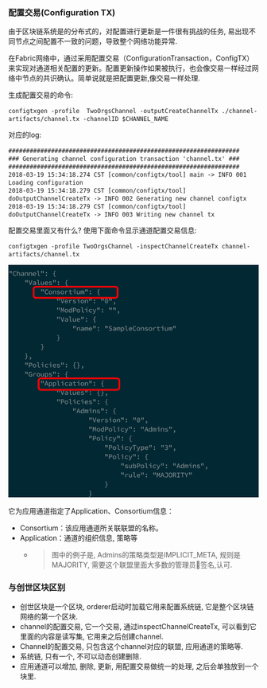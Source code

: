### 配置交易(Configuration TX)

由于区块链系统是的分布式的，对配置进行更新是一件很有挑战的任务, 易出现不同节点之间配置不一致的问题，导致整个网络功能异常. 

在Fabric网络中，通过采用配置交易（ConfigurationTransaction，ConfigTX）来实现对通道相关配置的更新。配置更新操作如果被执行，也会像交易一样经过网络中节点的共识确认。简单说就是把配置更新,像交易一样处理.

生成配置交易的命令:
```shell
configtxgen -profile  TwoOrgsChannel -outputCreateChannelTx ./channel-artifacts/channel.tx -channelID $CHANNEL_NAME
```
对应的log:
```shell
#################################################################
### Generating channel configuration transaction 'channel.tx' ###
#################################################################
2018-03-19 15:34:18.274 CST [common/configtx/tool] main -> INFO 001 Loading configuration
2018-03-19 15:34:18.279 CST [common/configtx/tool] doOutputChannelCreateTx -> INFO 002 Generating new channel configtx
2018-03-19 15:34:18.279 CST [common/configtx/tool] doOutputChannelCreateTx -> INFO 003 Writing new channel tx
```

配置交易里面又有什么?
使用下面命令显示通道配置交易信息:
```shell
configtxgen -profile TwoOrgsChannel -inspectChannelCreateTx channel-artifacts/channel.tx
```
 ![channel_tx](./_images/channel_tx.png)

它为应用通道指定了Application、Consortium信息：   

- Consortium：该应用通道所关联联盟的名称。
- Application：通道的组织信息, 策略等 
  - > 图中的例子是, Admins的策略类型是IMPLICIT_META, 规则是MAJORITY, 需要这个联盟里面大多数的管理员签名,认可.

### 与创世区块区别

- 创世区块是一个区块, orderer启动时加载它用来配置系统链, 它是整个区块链网络的第一个区块.
- channel的配置交易, 它一个交易, 通过inspectChannelCreateTx, 可以看到它里面的内容是读写集, 它用来之后创建channel. 
- Channel的配置交易, 只包含这个channel对应的联盟, 应用通道的策略等. 
- 系统链, 只有一个, 不可以动态创建删除. 
- 应用通道可以增加, 删除, 更新, 用配置交易做统一的处理, 之后会单独放到一个块里. 


